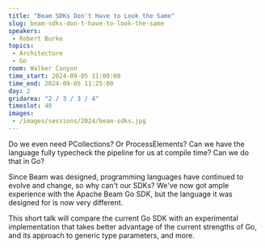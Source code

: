 ```yaml
---
title: "Beam SDKs Don't Have to Look the Same"
slug: beam-sdks-don-t-have-to-look-the-same
speakers:
 - Robert Burke
topics:
 - Architecture
 - Go
room: Walker Canyon
time_start: 2024-09-05 11:00:00
time_end: 2024-09-05 11:25:00
day: 2
gridarea: "2 / 3 / 3 / 4"
timeslot: 40
images:
 - /images/sessions/2024/beam-sdks.jpg 
---
```


Do we even need PCollections? Or ProcessElements? Can we have the language fully typecheck the pipeline for us at compile time? Can we do that in Go?

Since Beam was designed, programming languages have continued to evolve and change, so why can't our SDKs? We've now got ample experience with the Apache Beam Go SDK, but the language it was designed for is now very different. 

This short talk will compare the current Go SDK with an experimental implementation that takes better advantage of the current strengths of Go, and its approach to generic type parameters, and more.